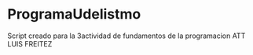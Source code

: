 # ProgramaUdelistmo
Script creado para la 3actividad de fundamentos de la programacion 
ATT LUIS FREITEZ
